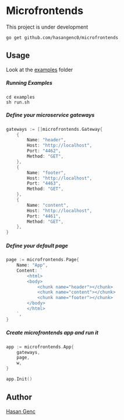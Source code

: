 # Microfrontends

This project is under development
```
go get github.com/hasangenc0/microfrontends
```

## Usage
Look at the [examples](./examples) folder

##### Running Examples
```
cd examples
sh run.sh
```

##### Define your microservice gateways
```go
gateways := []microfrontends.Gateway{
    {
        Name: "header",
        Host: "http://localhost",
        Port: "4462",
        Method: "GET",
    },
    {
        Name: "footer",
        Host: "http://localhost",
        Port: "4463",
        Method: "GET",
    },
    {
        Name: "content",
        Host: "http://localhost",
        Port: "4461",
        Method: "GET",
    },
}
```

##### Define your default page
```go
page := microfrontends.Page{
    Name: "App",
    Content: `
        <html>
        <body>
            <chunk name="header"></chunk>
            <chunk name="content"></chunk>
            <chunk name="footer"></chunk>
        </body>
        </html>
    `,
}
```

##### Create microfrontends app and run it
```go
app := microfrontends.App{
    gateways,
    page,
    w,
}

app.Init()
```

## Author
[Hasan Genc](https://www.linkedin.com/in/hasangenc0/) 
